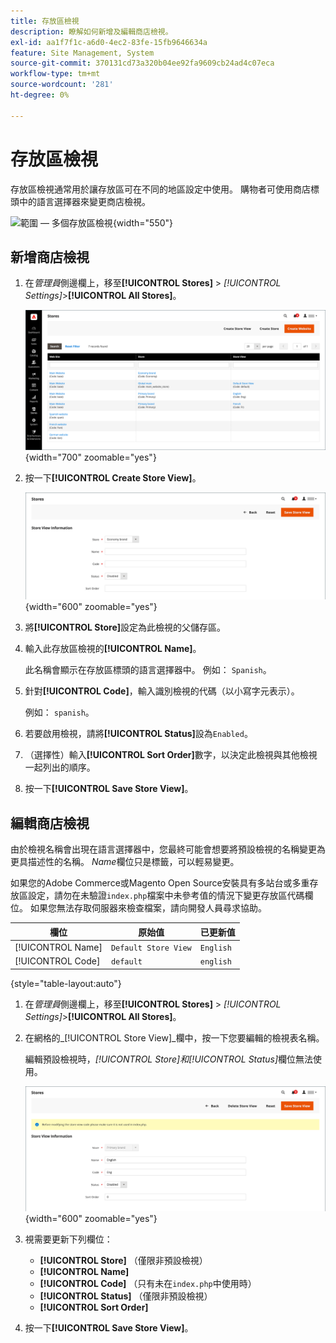 ```yaml
---
title: 存放區檢視
description: 瞭解如何新增及編輯商店檢視。
exl-id: aa1f7f1c-a6d0-4ec2-83fe-15fb9646634a
feature: Site Management, System
source-git-commit: 370131cd73a320b04ee92fa9609cb24ad4c07eca
workflow-type: tm+mt
source-wordcount: '281'
ht-degree: 0%

---
```


# 存放區檢視

存放區檢視通常用於讓存放區可在不同的地區設定中使用。 購物者可使用商店標頭中的語言選擇器來變更商店檢視。

![範圍 — 多個存放區檢視](./assets/scope-multiview.svg){width="550"}

## 新增商店檢視

1. 在&#x200B;_管理員_&#x200B;側邊欄上，移至&#x200B;**[!UICONTROL Stores]** > _[!UICONTROL Settings]_>**[!UICONTROL All Stores]**。

   ![所有商店](./assets/stores-all.png){width="700" zoomable="yes"}

1. 按一下&#x200B;**[!UICONTROL Create Store View]**。

   ![建立存放區檢視](./assets/create-store-view.png){width="600" zoomable="yes"}

1. 將&#x200B;**[!UICONTROL Store]**&#x200B;設定為此檢視的父儲存區。

1. 輸入此存放區檢視的&#x200B;**[!UICONTROL Name]**。

   此名稱會顯示在存放區標頭的語言選擇器中。 例如： `Spanish`。

1. 針對&#x200B;**[!UICONTROL Code]**，輸入識別檢視的代碼（以小寫字元表示）。

   例如： `spanish`。

1. 若要啟用檢視，請將&#x200B;**[!UICONTROL Status]**&#x200B;設為`Enabled`。

1. （選擇性）輸入&#x200B;**[!UICONTROL Sort Order]**&#x200B;數字，以決定此檢視與其他檢視一起列出的順序。

1. 按一下&#x200B;**[!UICONTROL Save Store View]**。

## 編輯商店檢視

由於檢視名稱會出現在語言選擇器中，您最終可能會想要將預設檢視的名稱變更為更具描述性的名稱。 _Name_&#x200B;欄位只是標籤，可以輕易變更。

如果您的Adobe Commerce或Magento Open Source安裝具有多站台或多重存放區設定，請勿在未驗證`index.php`檔案中未參考值的情況下變更存放區代碼欄位。 如果您無法存取伺服器來檢查檔案，請向開發人員尋求協助。

| 欄位 | 原始值 | 已更新值 |
| ----- | -------------- | ------------- |
| [!UICONTROL Name] | `Default Store View` | `English` |
| [!UICONTROL Code] | `default` | `english` |

{style="table-layout:auto"}

1. 在&#x200B;_管理員_&#x200B;側邊欄上，移至&#x200B;**[!UICONTROL Stores]** > _[!UICONTROL Settings]_>**[!UICONTROL All Stores]**。

1. 在網格的&#x200B;_[!UICONTROL Store View]_欄中，按一下您要編輯的檢視表名稱。

   編輯預設檢視時，_[!UICONTROL Store]_和_[!UICONTROL Status]_&#x200B;欄位無法使用。

   ![存放區檢視 — 編輯預設檢視](./assets/edit-store-view-info.png){width="600" zoomable="yes"}

1. 視需要更新下列欄位：

   - **[!UICONTROL Store]** （僅限非預設檢視）
   - **[!UICONTROL Name]**
   - **[!UICONTROL Code]** （只有未在`index.php`中使用時）
   - **[!UICONTROL Status]** （僅限非預設檢視）
   - **[!UICONTROL Sort Order]**

1. 按一下&#x200B;**[!UICONTROL Save Store View]**。
